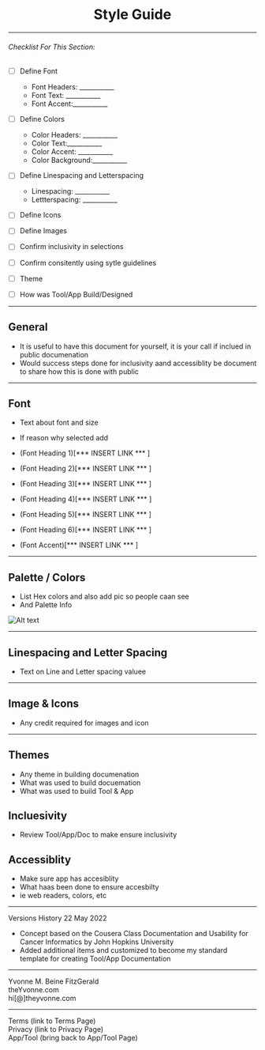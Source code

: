 <h1 align="center">Style Guide</h1>

---

###### _Checklist For This Section:_  

- [ ] Define Font 
  - Font Headers: ___________
  - Font Text: ___________
  - Font Accent:___________
- [ ] Define Colors
  - Color Headers: ___________
  - Color Text:___________
  - Color Accent: ___________
  - Color Background:___________
- [ ] Define Linespacing and Letterspacing
  - Linespacing: ___________
  - Lettterspacing: ___________
- [ ] Define Icons
- [ ] Define Images
- [ ] Confirm inclusivity in selections
- [ ] Confirm consitently using sytle guidelines
- [ ] Theme
- [ ] How was Tool/App Build/Designed


---

## General

- It is useful to have this document for yourself, it is your call if inclued in public documenation
- Would success steps done for inclusivity aand accessiblity be document to share how this is done with public


---

## Font

- Text about font and size
- If reason why selected add

- (Font Heading 1)[*** INSERT LINK *** ]
- (Font Heading 2)[*** INSERT LINK *** ]
- (Font Heading 3)[*** INSERT LINK *** ]
- (Font Heading 4)[*** INSERT LINK *** ]
- (Font Heading 5)[*** INSERT LINK *** ]
- (Font Heading 6)[*** INSERT LINK *** ]

- (Font Accent)[*** INSERT LINK *** ]

---


## Palette / Colors 

- List Hex colors and also add pic so people caan see
- And Palette Info

<img
  src="/path/to/img.jpg"
  alt="Alt text"
  title="Optional title"
  style="display: inline-block; margin: 0 auto; max-width: 300px">

---


## Linespacing and Letter Spacing

- Text on Line and Letter spacing valuee



---


## Image & Icons

- Any credit required for images and icon



---


## Themes

- Any theme in building documenation
- What was used to build docuemation
- What was used to build Tool & App


## Incluesivity

- Review Tool/App/Doc to make ensure inclusivity 



## Accessiblity

- Make sure app has accesiblity
- What haas been done to ensure accesbilty
- ie web readers, colors, etc




---


Versions History
22 May 2022
  - Concept based on the Cousera Class Documentation and Usability for Cancer Informatics by John Hopkins University
  - Added additional items and customized to become my standard template for creating Tool/App Documentation
 

---
Yvonne M. Beine FitzGerald  
theYvonne.com  
hi[@]theyvonne.com  

---

Terms (link to Terms Page)  
Privacy (link to Privacy Page)  
App/Tool (bring back to App/Tool Page)  
